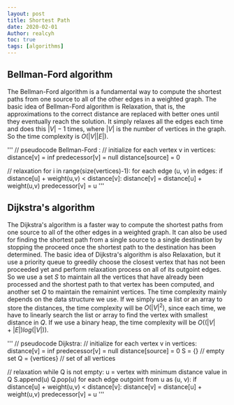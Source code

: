 ```yaml
---
layout: post
title: Shortest Path
date: 2020-02-01
Author: realcyh
toc: true
tags: [algorithms]
---
```


## Bellman-Ford algorithm

The Bellman-Ford algorithm is a fundamental way to compute the shortest paths from one source to all of the other edges 
in a weighted graph. The basic idea of Bellman-Ford algorithm is Relaxation, that is, the approximations to the correct 
distance are replaced with better ones until they eventually reach the solution. It simply relaxes all the edges each 
time and does this $|V|-1$ times, where $|V|$ is the number of vertices in the graph. So the time complexity is $O(|V||E|)$. 

'''
// pseudocode
Bellman-Ford :
// initialize
	for each vertex v in vertices:
		distance[v] = inf
		predecessor[v] = null
	distance[source] = 0

// relaxation
	for i in range(size(vertices)-1):
		for each edge (u, v) in edges:
			if distance[u] + weight(u,v) < distance[v]:
				distance[v] = distance[u] + weight(u,v)
				predecessor[v] = u
'''

## Dijkstra's algorithm

The Dijkstra's algorithm is a faster way to compute the shortest paths from one source to all of the other edges in 
a weighted graph. It can also be used for finding the shortest path from a single source to a single destination by 
stopping the proceed once the shortest path to the destination has been determined. The basic idea of Dijkstra's 
algorithm is also Relaxation, but it use a priority queue to greedily choose the closest vertex that has not been 
proceeded yet and perform relaxation process on all of its outgoint edges. So we use a set $S$ to maintain all the 
vertices that have already been processed and the shortest path to that vertex has been computed, and another set $Q$ 
to maintain the remainint vertices. The time complexity mainly depends on the data structure we use. If we simply 
use a list or an array to store the distances, the time complexity will be $O(|V|^2)$, since each time, we have to 
linearly search the list or array to find the vertex with smallest distance in $Q$. If we use a binary heap, the time 
complexity will be $O((|V|+|E|)log(|V|))$.

'''
// pseudocode
Dijkstra:
// initialize
	for each vertex v in vertices:
		distance[v] = inf
		predecessor[v] = null
	distance[source] = 0
	S = {} // empty set
	Q = {vertices} // set of all vertices
  
// relaxation
	while Q is not empty:
		u = vertex with minimum distance value in Q
		S.append(u)
		Q.pop(u)
		for each edge outgoint from u as (u, v):
			if distance[u] + weight(u,v) < distance[v]:
				distance[v] = distance[u] + weight(u,v)
				predecessor[v] = u 
'''
